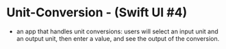 # Unit-Conversion - (Swift UI #4)
- an app that handles unit conversions: users will select an input unit and an output unit, then enter a value, and see the output of the conversion.
